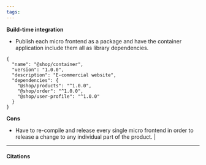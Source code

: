 ```yaml
---
tags: 
---
```

**Build-time integration**
-    Publish each micro frontend as a package and have the container application include them all as library dependencies.

```
{
  "name": "@shop/container",
  "version": "1.0.0",
  "description": "E-commercial website",
  "dependencies": {
    "@shop/products": "^1.0.0",
    "@shop/order": "^1.0.0",
    "@shop/user-profile": "^1.0.0"
  }
}
```
**Cons**
-    Have to re-compile and release every single micro frontend in order to release a change to any individual part of the product.
|

---

#### Citations